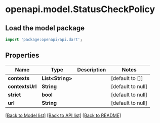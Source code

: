 # openapi.model.StatusCheckPolicy

## Load the model package
```dart
import 'package:openapi/api.dart';
```

## Properties
Name | Type | Description | Notes
------------ | ------------- | ------------- | -------------
**contexts** | **List&lt;String&gt;** |  | [default to []]
**contextsUrl** | **String** |  | [default to null]
**strict** | **bool** |  | [default to null]
**url** | **String** |  | [default to null]

[[Back to Model list]](../README.md#documentation-for-models) [[Back to API list]](../README.md#documentation-for-api-endpoints) [[Back to README]](../README.md)


